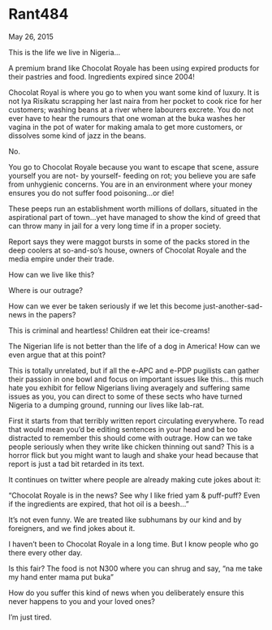 # Rant484


May 26, 2015

This is the life we live in Nigeria…

A premium brand like Chocolat Royale has been using expired products for their pastries and food. Ingredients expired since 2004!

Chocolat Royal is where you go to when you want some kind of luxury. It is not Iya Risikatu scrapping her last naira from her pocket to cook rice for her customers; washing beans at a river where labourers excrete. You do not ever have to hear the rumours that one woman at the buka washes her vagina in the pot of water for making amala to get more customers, or dissolves some kind of jazz in the beans.

No.

You go to Chocolat Royale because you want to escape that scene, assure yourself you are not- by yourself- feeding on rot; you believe you are safe from unhygienic concerns. You are in an environment where your money ensures you do not suffer food poisoning…or die!

These peeps run an establishment worth millions of dollars, situated in the aspirational part of town…yet have managed to show the kind of greed that can throw many in jail for a very long time if in a proper society.

Report says they were maggot bursts in some of the packs stored in the deep coolers at so-and-so’s house, owners of Chocolat Royale and the media empire under their trade.

How can we live like this?

Where is our outrage?

How can we ever be taken seriously if we let this become just-another-sad-news in the papers?

This is criminal and heartless! Children eat their ice-creams!

The Nigerian life is not better than the life of a dog in America! How can we even argue that at this point?

This is totally unrelated, but if all the e-APC and e-PDP pugilists can gather their passion in one bowl and focus on important issues like this… this much hate you exhibit for fellow Nigerians living averagely and suffering same issues as you, you can direct to some of these sects who have turned Nigeria to a dumping ground, running our lives like lab-rat.

First it starts from that terribly written report circulating everywhere. To read that would mean you’d be editing sentences in your head and be too distracted to remember this should come with outrage. How can we take people seriously when they write like chicken thinning out sand? This is a horror flick but you might want to laugh and shake your head because that report is just a tad bit retarded in its text.

It continues on twitter where people are already making cute jokes about it:

“Chocolat Royale is in the news? See why I like fried yam & puff-puff? Even if the ingredients are expired, that hot oil is a beesh...”

It’s not even funny. We are treated like subhumans by our kind and by foreigners, and we find jokes about it. 

I haven’t been to Chocolat Royale in a long time. But I know people who go there every other day.

Is this fair? The food is not N300 where you can shrug and say, “na me take my hand enter mama put buka”

How do you suffer this kind of news when you deliberately ensure this never happens to you and your loved ones?

I’m just tired.